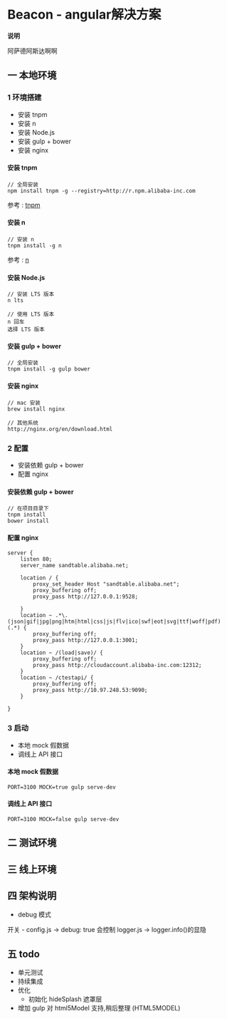 # Beacon - angular解决方案

**说明**

阿萨德阿斯达啊啊

## 一 本地环境

### 1 环境搭建

- 安装 tnpm
- 安装 n
- 安装 Node.js
- 安装 gulp + bower
- 安装 nginx

#### 安装 tnpm

	// 全局安装
	npm install tnpm -g --registry=http://r.npm.alibaba-inc.com

参考 : [tnpm](http://gitlab.alibaba-inc.com/node/tnpm)

#### 安装 n

	// 安装 n
	tnpm install -g n

参考 : [n](https://github.com/tj/n)

#### 安装 Node.js

	// 安装 LTS 版本
	n lts
	
	// 使用 LTS 版本
	n 回车
	选择 LTS 版本

#### 安装 gulp + bower

	// 全局安装
	tnpm install -g gulp bower

#### 安装 nginx

	// mac 安装
	brew install nginx
	
	// 其他系统
	http://nginx.org/en/download.html

### 2 配置

- 安装依赖 gulp + bower
- 配置 nginx

#### 安装依赖 gulp + bower

	// 在项目目录下
	tnpm install
	bower install

#### 配置 nginx

	server {
    	listen 80;
    	server_name sandtable.alibaba.net;
    
    	location / {
    		proxy_set_header Host "sandtable.alibaba.net";
    		proxy_buffering off;
    		proxy_pass http://127.0.0.1:9528;
    
    	}
    	location ~ .*\.(json|gif|jpg|png|htm|html|css|js|flv|ico|swf|eot|svg|ttf|woff|pdf)(.*) {
    		proxy_buffering off;
    		proxy_pass http://127.0.0.1:3001;
    	}
    	location ~ /(load|save)/ {
    		proxy_buffering off;
    		proxy_pass http://cloudaccount.alibaba-inc.com:12312;
    	}
    	location ~ /ctestapi/ {
    		proxy_buffering off;
    		proxy_pass http://10.97.248.53:9090;
    	}
    
    }

### 3 启动

- 本地 mock 假数据
- 调线上 API 接口

#### 本地 mock 假数据

	PORT=3100 MOCK=true gulp serve-dev

#### 调线上 API 接口

	PORT=3100 MOCK=false gulp serve-dev

## 二 测试环境 


## 三 线上环境

## 四 架构说明

- debug 模式

开关 - config.js -> debug: true
会控制 logger.js -> logger.info()的显隐

## 五 todo

- 单元测试
- 持续集成
- 优化
    - 初始化 hideSplash 遮罩层
- 增加 gulp 对 html5Model 支持,稍后整理 (HTML5MODEL)
